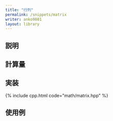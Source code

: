 ```yaml
---
title: "行列"
permalink: /snippets/matrix
writer: anko9801
layout: library
---
```


## 説明


## 計算量


## 実装

{% include cpp.html code="math/matrix.hpp" %}

## 使用例

